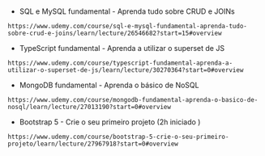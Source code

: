 # 

* SQL e MySQL fundamental - Aprenda tudo sobre CRUD e JOINs
```
https://www.udemy.com/course/sql-e-mysql-fundamental-aprenda-tudo-sobre-crud-e-joins/learn/lecture/26546682?start=15#overview
```

* TypeScript fundamental - Aprenda a utilizar o superset de JS
```
https://www.udemy.com/course/typescript-fundamental-aprenda-a-utilizar-o-superset-de-js/learn/lecture/30270364?start=0#overview
```

* MongoDB fundamental - Aprenda o básico de NoSQL
```
https://www.udemy.com/course/mongodb-fundamental-aprenda-o-basico-de-nosql/learn/lecture/27013190?start=0#overview
```

* Bootstrap 5 - Crie o seu primeiro projeto (2h iniciado )
```
https://www.udemy.com/course/bootstrap-5-crie-o-seu-primeiro-projeto/learn/lecture/27967918?start=0#overview
```